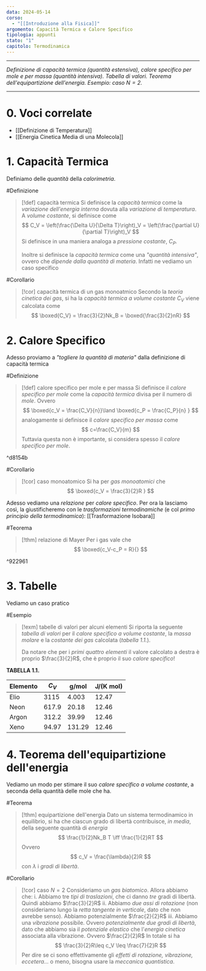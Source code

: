 ```yaml
---
data: 2024-05-14
corso:
  - "[[Introduzione alla Fisica]]"
argomento: Capacità Termica e Calore Specifico
tipologia: appunti
stato: "1"
capitolo: Termodinamica
---
```

- - -
*Definizione di capacità termica (quantità estensiva), calore specifico per mole e per massa (quantità intensiva). Tabella di valori. Teorema dell'equipartizione dell'energia. Esempio: caso $N=2$.*
- - -
# 0. Voci correlate
- [[Definizione di Temperatura]]
- [[Energia Cinetica Media di una Molecola]]
# 1. Capacità Termica
Definiamo delle *quantità* della *calorimetria*.

#Definizione 
> [!def] capacità termica
> Si definisce la *capacità termica* come la *variazione dell'energia interna* dovuta alla *variazione di temperatura*. A *volume costante*, si definisce come
> $$
> C_V = \left(\frac{\Delta U}{\Delta T}\right)_V = \left(\frac{\partial U}{\partial T}\right)_V
> $$
> Si definisce in una maniera analoga a *pressione costante*, $C_P$.
> 
> Inoltre si definisce la *capacità termica* come una *"quantità intensiva"*, ovvero che *dipende dalla quantità di materia*. Infatti ne vediamo un caso specifico

#Corollario 
> [!cor] capacità termica di un gas monoatmico
> Secondo la *teoria cinetica dei gas*, si ha la *capacità termica a volume costante* $C_V$ viene calcolata come
> $$
> \boxed{C_V} = \frac{3}{2}Nk_B = \boxed{\frac{3}{2}nR}
> $$

# 2. Calore Specifico
Adesso proviamo a *"togliere la quantità di materia"* dalla definizione di capacità termica

#Definizione 
> [!def] calore specifico per mole e per massa
> Si definisce il *calore specifico per mole* come la *capacità termica* divisa per il numero di *mole*. Ovvero
> $$
> \boxed{c_V = \frac{C_V}{n}}\land \boxed{c_P = \frac{C_P}{n} }
> $$
> analogamente si definisce il *calore specifico per massa* come
> $$
> c=\frac{C_V}{m}
> $$
> Tuttavia questa non è importante, si considera spesso il *calore specifico per mole*.

^d8154b

#Corollario 
> [!cor] caso monoatomico
> Si ha per *gas monoatomici* che
> $$
> \boxed{c_V = \frac{3}{2}R }
> $$

 Adesso vediamo una *relazione* per *calore specifico*. Per ora la lasciamo così, la giustificheremo con le *trasformazioni termodinamiche* (e col *primo principio della termodinamica*): [[Trasformazione Isobara]]

#Teorema 
> [!thm] relazione di Mayer
> Per i gas vale che
> $$
> \boxed{c_V-c_P = R}{}
> $$

^922961

# 3. Tabelle
Vediamo un caso pratico

#Esempio 
> [!exm] tabelle di valori per alcuni elementi
> Si riporta la seguente *tabella di valori* per il *calore specifico a volume costante*, la *massa molare* e la *costante dei gas* calcolata (*tabella 1.1.*).
> 
> Da notare che per i *primi quattro elementi* il valore calcolato a destra è proprio $\frac{3}{2}R$, che è proprio il suo *calore specifico*!

**TABELLA 1.1.**

| Elemento | $C_V$   | $\text{g/mol}$ | $\text{J/(K mol)}$ |
| -------- | ------- | -------------- | ------------------ |
| Elio     | $3115$  | $4.003$        | $12.47$            |
| Neon     | $617.9$ | $20.18$        | $12.46$            |
| Argon    | $312.2$ | $39.99$        | $12.46$            |
| Xeno     | $94.97$ | $131.29$       | $12.46$            |
# 4. Teorema dell'equipartizione dell'energia
Vediamo un modo per stimare il suo *calore specifico a volume costante*, a seconda della quantità delle mole che ha.

#Teorema 
> [!thm] equipartizione dell'energia
> Dato un sistema termodinamico in equilibrio, si ha che ciascun grado di libertà contribuisce, *in media*, della seguente quantità di *energia*
> $$
> \frac{1}{2}Nk_B T \iff \frac{1}{2}RT
> $$
> Ovvero
> $$
> c_V = \frac{\lambda}{2}R
> $$
> con $\lambda$ i *gradi di libertà*.

#Corollario 
> [!cor] caso $N=2$
> Consideriamo un *gas biatomico*. Allora abbiamo che:
> i. Abbiamo tre *tipi di traslazioni*, che ci danno *tre* gradi di libertà. Quindi abbiamo $\frac{3}{2}R$
> ii. Abbiamo *due assi di rotazione* (non consideriamo lungo la *retta tangente in verticale*, dato che non avrebbe senso). Abbiamo potenzialmente $\frac{2}{2}R$
> iii. Abbiamo una *vibrazione* possibile. Ovvero *potenzialmente due gradi di libertà*, dato che abbiamo sia il *potenziale elastico* che l'*energia cinetica* associata alla vibrazione. Ovvero $\frac{2}{2}R$
> In totale si ha
> $$
> \frac{3}{2}R\leq c_V \leq \frac{7}{2}R
> $$
> Per dire se ci sono effettivamente gli *effetti di rotazione, vibrazione, eccetera...* o meno, bisogna usare la *meccanica quantistica*.

